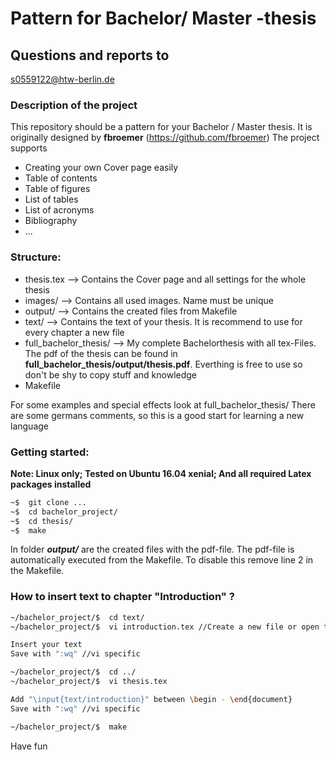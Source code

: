 # Pattern for Bachelor/ Master -thesis

## Questions and reports to
<s0559122@htw-berlin.de>

### Description of the project

This repository should be a pattern for your Bachelor / Master thesis. It is originally designed by **fbroemer** (<https://github.com/fbroemer>)
The project supports 

- Creating your own Cover page easily
- Table of contents
- Table of figures
- List of tables
- List of acronyms
- Bibliography
- ...


### Structure:
- thesis.tex  --> Contains the Cover page and all settings for the whole thesis
- images/     --> Contains all used images. Name must be unique
- output/     --> Contains the created files from Makefile
- text/       --> Contains the text of your thesis. It is recommend to use for every chapter a new file
- full_bachelor_thesis/   --> My complete Bachelorthesis with all tex-Files. The pdf of the thesis can be found in **full_bachelor_thesis/output/thesis.pdf**. Everthing is free to use so don't be shy to copy stuff and knowledge
- Makefile

For some examples and special effects look at full_bachelor_thesis/
There are some germans comments, so this is a good start for learning a new language


### Getting started:
**Note: Linux only; Tested on Ubuntu 16.04 xenial; And all required Latex packages installed**
```bash
~$  git clone ...
~$  cd bachelor_project/
~$  cd thesis/
~$  make
```
In folder **_output/_** are the created files with the pdf-file. The pdf-file is automatically executed from the Makefile.
To disable this remove line 2 in the Makefile.


### How to insert text to chapter "Introduction" ?
```bash
~/bachelor_project/$  cd text/
~/bachelor_project/$  vi introduction.tex //Create a new file or open the existing

Insert your text
Save with ":wq" //vi specific

~/bachelor_project/$  cd ../
~/bachelor_project/$  vi thesis.tex

Add "\input{text/introduction}" between \begin - \end{document}
Save with ":wq" //vi specific

~/bachelor_project/$  make
```
Have fun

